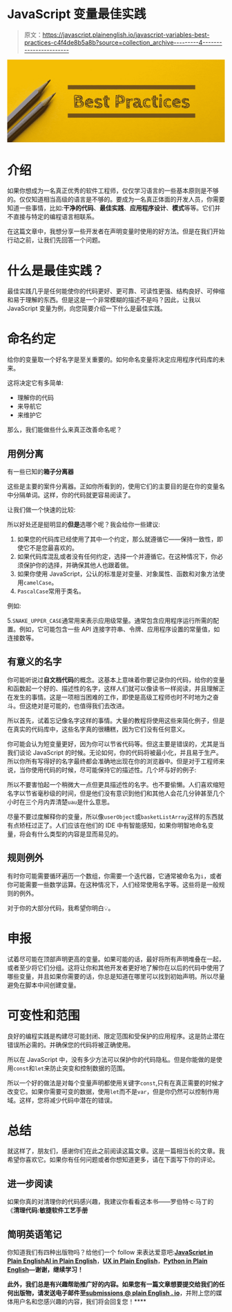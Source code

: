 # JavaScript 变量最佳实践

> 原文：<https://javascript.plainenglish.io/javascript-variables-best-practices-c4f4de8b5a8b?source=collection_archive---------4----------------------->

![](img/8d485c7b7c7310eddf36a108cfc44ca0.png)

# 介绍

如果你想成为一名真正优秀的软件工程师，仅仅学习语言的一些基本原则是不够的。仅仅知道相当高级的语言是不够的。要成为一名真正体面的开发人员，你需要知道一些事情，比如:**干净的代码**、**最佳实践**、**应用程序设计**、**模式**等等。它们并不直接与特定的编程语言相联系。

在这篇文章中，我想分享一些开发者在声明变量时使用的好方法。但是在我们开始行动之前，让我们先回答一个问题。

# 什么是最佳实践？

最佳实践几乎是任何能使你的代码更好、更可靠、可读性更强、结构良好、可伸缩和易于理解的东西。但是这是一个非常模糊的描述不是吗？因此，让我以 JavaScript 变量为例，向您简要介绍一下什么是最佳实践。

# 命名约定

给你的变量取一个好名字是至关重要的。如何命名变量将决定应用程序代码库的未来。

这将决定它有多简单:

*   理解你的代码
*   来导航它
*   来维护它

那么，我们能做些什么来真正改善命名呢？

## 用例分离

有一些已知的**箱子分离器**

这些是主要的案件分离器。正如你所看到的，使用它们的主要目的是在你的变量名中分隔单词。这样，你的代码就更容易阅读了。

让我们做一个快速的比较:

所以好处还是挺明显的**但是**选哪个呢？我会给你一些建议:

1.  如果您的代码库已经使用了其中一个约定，那么就遵循它——保持一致性，即使它不是您最喜欢的。
2.  如果代码库混乱或者没有任何约定，选择一个并遵循它。在这种情况下，你必须保护你的选择，并确保其他人也跟着做。
3.  如果你使用 JavaScript，公认的标准是对变量、对象属性、函数和对象方法使用`camelCase`。
4.  `PascalCase`常用于类名。

例如:

5.`SNAKE_UPPER_CASE`通常用来表示应用级常量。通常包含应用程序运行所需的配置。例如，它可能包含一些 API 连接字符串、令牌、应用程序设置的常量值，如连接数等。

## 有意义的名字

你可能听说过**自文档代码**的概念。这基本上意味着你要记录你的代码，给你的变量和函数起一个好的、描述性的名字，这样人们就可以像读书一样阅读，并且理解正在发生的事情。这是一项相当困难的工作，即使是高级工程师也时不时地为之奋斗。但这绝对是可能的，也值得我们去改进。

所以首先，试着忘记像名字这样的事情。大量的教程将使用这些来简化例子，但是在真实的代码库中，这些名字真的很糟糕，因为它们没有任何意义。

你可能会认为短变量更好，因为你可以节省代码等。但这主要是错误的，尤其是当我们谈论 JavaScript 的时候。无论如何，你的代码将被最小化，并且易于生产。所以你所有写得好的名字最终都会准确地出现在你的浏览器中。但是对于工程师来说，当你使用代码的时候，尽可能保持它的描述性。几个坏与好的例子:

所以不要害怕起一个稍微大一点但更具描述性的名字。也不要偷懒。人们喜欢缩短名字以节省毫秒级的时间，但是他们没有意识到他们和其他人会花几分钟甚至几个小时在三个月内弄清楚`uau`是什么意思。

尽量不要过度解释你的变量，所以像`userObject`或`basketListArray`这样的东西就有点矫枉过正了。人们应该在他们的 IDE 中有智能感知，如果你明智地命名变量，将会有什么类型的内容是显而易见的。

## 规则例外

有时你可能需要循环遍历一个数组，你需要一个迭代器，它通常被命名为`i`，或者你可能需要一些数学运算。在这种情况下，人们经常使用名字等。这些将是一般规则的例外。

对于你的大部分代码，我希望你明白💡。

# 申报

试着尽可能在顶部声明更高的变量。如果可能的话，最好将所有声明堆叠在一起，或者至少将它们分组。这将让你和其他开发者更好地了解你在以后的代码中使用了哪些变量，并且如果你需要的话，你总是知道在哪里可以找到初始声明。所以尽量避免在脚本中间创建变量。

# 可变性和范围

良好的编程实践是构建尽可能封闭、限定范围和受保护的应用程序。这是防止潜在错误所必需的。并确保您的代码将被正确使用。

所以在 JavaScript 中，没有多少方法可以保护你的代码隐私。但是你能做的是使用`const`和`let`来防止突变和控制数据的范围。

所以一个好的做法是对每个变量声明都使用关键字`const`,只有在真正需要的时候才改变它。如果你需要可变的数据，使用`let`而不是`var`，但是你仍然可以控制作用域。这样，您将减少代码中潜在的错误。

# 总结

就这样了，朋友们，感谢你们在此之前阅读这篇文章。这是一篇相当长的文章。我希望你喜欢它。如果你有任何问题或者你想知道更多，请在下面写下你的评论。

## 进一步阅读

如果你真的对清理你的代码感兴趣，我建议你看看这本书——罗伯特·c·马丁的《**清理代码:敏捷软件工艺手册**

## **简明英语笔记**

你知道我们有四种出版物吗？给他们一个 follow 来表达爱意吧:[**JavaScript in Plain English**](https://medium.com/javascript-in-plain-english)[**AI in Plain English**](https://medium.com/ai-in-plain-english)，[**UX in Plain English**](https://medium.com/ux-in-plain-english)，[**Python in Plain English**](https://medium.com/python-in-plain-english)**—谢谢，继续学习！**

**此外，我们总是有兴趣帮助推广好的内容。如果您有一篇文章想要提交给我们的任何出版物，请发送电子邮件至[**submissions @ plain English . io**](mailto:submissions@plainenglish.io)**，并附上您的媒体用户名和您感兴趣的内容，我们将会回复您！****